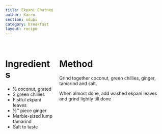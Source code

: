 ```yaml
---
title: Ekpani Chutney
author: Karen
section: udupi
category: breakfast
layout: recipe
---
```


<br>
<div class='columns'> <div class='column is-one-third p-3' markdown='1'>

# Ingredients

* ½ coconut, grated
* 2 green chillies
* Fistful ekpani leaves
* ½’’ piece ginger
* Marble-sized lump tamarind
* Salt to taste




</div> <div class='column is-two-thirds p-3' markdown='1'>

# Method

Grind together coconut, green chillies, ginger, tamarind and salt.

When almost done, add washed ekpani leaves and grind lightly till done



</div> </div>